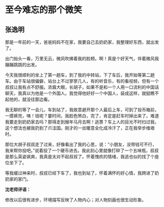# 至今难忘的那个微笑 #

## 张逸明 ##

那是一年前的一天，爸爸妈妈不在家，我要自己去奶奶家，我整理好东西，就出发了。

出门抬头一看，万里无云，微风吹拂着我的脸颊。啊！真是个好天气，伴着微风我蹦蹦跳跳的出发。

今天我很顺利的坐上了第一趟车，到了我的中转站，下了车后，我开始等第二趟车。由于车站很偏僻，站台上不过寥寥几人，有的听音乐，有的看视频，但有一个叔叔让我有点不舒服。浓眉大眼，长胡子，如果不是和一个人用一口流利的中国话聊天，我真以为他是一个外国人。我觉得他好好一个中国人，装成这样，就挺瞧不起他的，就没往那边看。

我无聊的等了一会儿，车到站了，我故意避开那个人最后上车，可到了投币箱前，一摸裤兜，咦！钱呢？霎时间，我脸色煞白，完了，肯定是赶车时掉出来了。难道我要走到奶奶家去吗？那得走到猴年马月去啊！逃票？车上人的目光不时扫过我，这个想法也被我扔到了爪洼国。刚才的一丝暖意全化成冷汗了，正在我举步维艰时。

那位大胡子叔叔走了过来，好像看出了我的心思，说：“小朋友，没带钱可不行，我来帮你投吧。”说着投了一个硬币进去。我此刻心里就像打碎了一个五味瓶，叔叔是那么英姿飒爽，我真是太对不起叔叔了。怀着愧疚的情绪，我逃也似的找了个座位坐下了。

等我缓过神来时，叔叔已经下车了，我也到站了，怀着满怀的好心情，我跨进了奶奶家的家门。

**沈老师评语：**

修改以后很有进步，环境描写反映了人物内心；对人物刻画也很生动形象。

